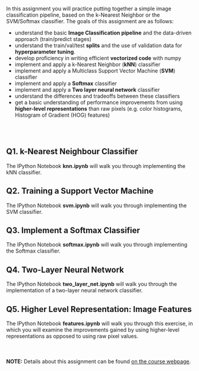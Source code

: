 In this assignment you will practice putting together a simple image classification pipeline, based on the k-Nearest Neighbor or the SVM/Softmax classifier. The goals of this assignment are as follows:
- understand the basic **Image Classification pipeline** and the data-driven approach (train/predict stages)
- understand the train/val/test **splits** and the use of validation data for **hyperparameter tuning**.
- develop proficiency in writing efficient **vectorized code** with numpy
- implement and apply a k-Nearest Neighbor (**kNN**) classifier
- implement and apply a Multiclass Support Vector Machine (**SVM**) classifier
- implement and apply a **Softmax** classifier
- implement and apply a **Two layer neural network** classifier
- understand the differences and tradeoffs between these classifiers
- get a basic understanding of performance improvements from using **higher-level representations** than raw pixels (e.g. color histograms, Histogram of Gradient (HOG) features)
<br />
<br />  

## Q1. k-Nearest Neighbour Classifier
The IPython Notebook **knn.ipynb** will walk you through implementing the kNN classifier.

## Q2. Training a Support Vector Machine
The IPython Notebook **svm.ipynb** will walk you through implementing the SVM classifier.

## Q3. Implement a Softmax Classifier
The IPython Notebook **softmax.ipynb** will walk you through implementing the Softmax classifier.

## Q4. Two-Layer Neural Network
The IPython Notebook **two_layer_net.ipynb** will walk you through the implementation of a two-layer neural network 
classifier.

## Q5. Higher Level Representation: Image Features
The IPython Notebook **features.ipynb** will walk you through this exercise, in which you will examine the improvements gained by using higher-level representations as opposed to using raw pixel values.
<br />
<br />
<br />
<br />
**NOTE:** Details about this assignment can be found [on the course webpage](https://cs231n.github.io/assignments2019/assignment1/).
